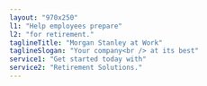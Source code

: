 ```yaml
---
layout: "970x250"
l1: "Help employees prepare"
l2: "for retirement."
taglineTitle: "Morgan Stanley at Work"
taglineSlogan: "Your company<br /> at its best"
service1: "Get started today with"
service2: "Retirement Solutions."
---
```

